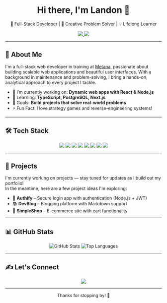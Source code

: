 
<!-- Optional Banner Image -->
<!--
<p align="center">
  <img src="https://github.com/Landeauxx/Landeauxx/assets/banner.png" alt="Banner" width="100%" />
</p>
-->

<h1 align="center">Hi there, I'm Landon 👋</h1>
<p align="center">
  🚀 Full-Stack Developer | 🎨 Creative Problem Solver | 💡 Lifelong Learner
</p>

<p align="center">
  <a href="https://www.linkedin.com/in/landon-pratt-873789175/" target="_blank">
    <img src="https://img.shields.io/badge/-LinkedIn-0A66C2?style=flat&logo=linkedin&logoColor=white" />
  </a>
  <a href="mailto:Landonpratt70@yahoo.com" target="_blank">
    <img src="https://img.shields.io/badge/-Email-D14836?style=flat&logo=gmail&logoColor=white" />
  </a>
</p>

---

## 🧠 About Me

I'm a full-stack web developer in training at [Metana](https://www.metana.io), passionate about building scalable web applications and beautiful user interfaces. With a background in maintenance and problem-solving, I bring a hands-on, analytical approach to every project I tackle.

- 🔭 I’m currently working on: **Dynamic web apps with React & Node.js**
- 🌱 Learning: **TypeScript, PostgreSQL, Next.js**
- 🎯 Goals: **Build projects that solve real-world problems**
- ⚡ Fun Fact: I love strategy games and reverse-engineering systems!

---

## 🛠️ Tech Stack

<p align="center">
  <img src="https://img.shields.io/badge/HTML5-E34F26?style=flat&logo=html5&logoColor=white" />
  <img src="https://img.shields.io/badge/CSS3-1572B6?style=flat&logo=css3&logoColor=white" />
  <img src="https://img.shields.io/badge/JavaScript-F7DF1E?style=flat&logo=javascript&logoColor=black" />
  <img src="https://img.shields.io/badge/React-20232A?style=flat&logo=react&logoColor=61DAFB" />
  <img src="https://img.shields.io/badge/Node.js-339933?style=flat&logo=nodedotjs&logoColor=white" />
  <img src="https://img.shields.io/badge/Express-000000?style=flat&logo=express&logoColor=white" />
  <img src="https://img.shields.io/badge/PostgreSQL-336791?style=flat&logo=postgresql&logoColor=white" />
  <img src="https://img.shields.io/badge/Git-F05032?style=flat&logo=git&logoColor=white" />
</p>

---

## 📂 Projects

I'm currently working on projects — stay tuned for updates as I build out my portfolio!  
In the meantime, here are a few project ideas I'm exploring:

- 🔐 **Authify** – Secure login app with authentication (Node.js + JWT)
- 📚 **DevBlog** – Blogging platform with Markdown support
- 🛒 **SimpleShop** – E-commerce site with cart functionality

---

## 📊 GitHub Stats

<p align="center">
  <img src="https://github-readme-stats.vercel.app/api?username=Landeauxx&show_icons=true&theme=tokyonight" alt="GitHub Stats" />
  <img src="https://github-readme-stats.vercel.app/api/top-langs/?username=Landeauxx&layout=compact&theme=tokyonight" alt="Top Languages" />
</p>

---

## ✍️ Let's Connect

<p align="center">
  <a href="mailto:Landonpratt70@yahoo.com">
    <img src="https://img.shields.io/badge/Contact%20Me-25D366?style=for-the-badge&logo=gmail&logoColor=white" />
  </a>
</p>

---

<p align="center">Thanks for stopping by! 🙌</p>
